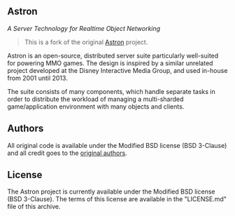 Astron
--------------
_A Server Technology for Realtime Object Networking_

> This is a fork of the original [Astron][astron] project. 

Astron is an open-source, distributed server suite particularly well-suited for powering MMO games.
The design is inspired by a similar unrelated project developed at the Disney Interactive Media
Group, and used in-house from 2001 until 2013.

The suite consists of many components, which handle separate tasks in order to distribute
the workload of managing a multi-sharded game/application environment with many objects and clients.

## Authors ##
All original code is available under the Modified BSD license (BSD 3-Clause) and all credit goes to the [original authors][authors].

## License ##
The Astron project is currently available under the Modified BSD license (BSD 3-Clause). The terms of this license are available in the "LICENSE.md" file of this archive.

[astron]: https://github.com/Astron/Astron
[authors]: https://github.com/Astron/Astron#the-team